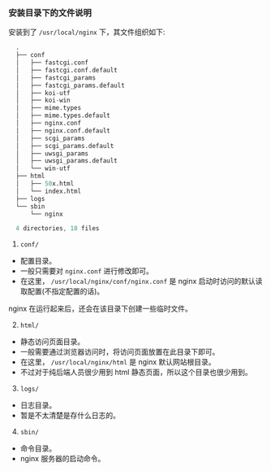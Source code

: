
### 安装目录下的文件说明

安装到了 `/usr/local/nginx` 下，其文件组织如下:
```s
  .
  ├── conf
  │   ├── fastcgi.conf
  │   ├── fastcgi.conf.default
  │   ├── fastcgi_params
  │   ├── fastcgi_params.default
  │   ├── koi-utf
  │   ├── koi-win
  │   ├── mime.types
  │   ├── mime.types.default
  │   ├── nginx.conf
  │   ├── nginx.conf.default
  │   ├── scgi_params
  │   ├── scgi_params.default
  │   ├── uwsgi_params
  │   ├── uwsgi_params.default
  │   └── win-utf
  ├── html
  │   ├── 50x.html
  │   └── index.html
  ├── logs
  └── sbin
      └── nginx

  4 directories, 18 files
```

1. `conf/`

- 配置目录。
- 一般只需要对 `nginx.conf` 进行修改即可。
- 在这里， `/usr/local/nginx/conf/nginx.conf` 是 nginx 启动时访问的默认读取配置(不指定配置的话)。 

nginx 在运行起来后，还会在该目录下创建一些临时文件。

2. `html/`

- 静态访问页面目录。
- 一般需要通过浏览器访问时，将访问页面放置在此目录下即可。
- 在这里， `/usr/local/nginx/html` 是 nginx 默认网站根目录。
- 不过对于纯后端人员很少用到 html 静态页面，所以这个目录也很少用到。

3. `logs/`

- 日志目录。
- 暂是不太清楚是存什么日志的。

4. `sbin/`

- 命令目录。
- nginx 服务器的启动命令。
